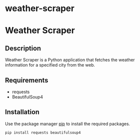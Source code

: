 # weather-scraper

# Weather Scraper

## Description
Weather Scraper is a Python application that fetches the weather information for a specified city from the web.

## Requirements
- requests
- BeautifulSoup4

## Installation
Use the package manager [pip](https://pip.pypa.io/en/stable/) to install the required packages.

```bash
pip install requests beautifulsoup4

